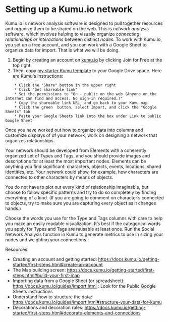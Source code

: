 # Setting up a Kumu.io network

Kumu.io is network analysis software is designed to pull together resources and organize them to be shared on the web. 
This is *network analysis* software, which involves helping to visually organize *connecting relationships or interactions* between distinct *nodes*. 
To work with Kumu.io, you set up a free account, and you can work with a Google Sheet to organize data for import. That is what we will be doing.

1) Begin by creating an account on [kumu.io](https://kumu.io/) by clicking Join for Free at the top right.
2) Then, copy [my starter Kumu template](https://docs.google.com/spreadsheets/d/1ssAAI77nJjtSeAZmlG_OpG8f3DvCuywzNtp4XuBsidA/edit?usp=sharing) to your Google Drive space. Here are Kumu's instructions:

```
    * Click the "Share" button in the upper right
    * Click "Get shareable link"
    * Set the permissions to "On - public on the web (Anyone on the internet can find and access. No sign-in required.)"
    * Copy the shareable link URL, and go back to your Kumu map
    * Click the green  button, select Import, and click the "Google Sheets" tab
    * Paste your Google Sheets link into the box under Link to public Google Sheet
```


Once you have worked out how to organize data into columns and customize displays of of your network, work on designing a network that organizes relationships. 

Your network should be developed from Elements with a coherently organized set of Types and Tags, and you should provide images and descriptions for at least the most important nodes. Elements can be anything you find significant: characters, objects, events, locations, shared identities, etc. Your network could show, for example, how characters are connected to other characters by means of objects.

You do not have to plot out every kind of relationship imaginable, but choose to follow specific patterns and try to do so completely by finding everything of a kind. (If you are going to comment on character’s connected to objects, try to make sure you are capturing every object as it changes hands.)

Choose the words you use for the Type and Tags columns with care to help you make an easily readable visualization. It’s best if the categorical words you apply for Types and Tags are reusable at least once. Run the Social Network Analysis function in Kumu to generate metrics to use in sizing your nodes and weighting your connections.




Resources:
* Creating an account and getting started: https://docs.kumu.io/getting-started/first-steps.html#create-an-account 
* The Map building screen: https://docs.kumu.io/getting-started/first-steps.html#build-your-first-map 
* Importing data from a Google Sheet (or spreadsheet): https://docs.kumu.io/guides/import.html : Look for the Public Google Sheets instructions
* Understand how to structure the data: https://docs.kumu.io/guides/import.html#structure-your-data-for-kumu 
* Decorations and decoration rules: https://docs.kumu.io/getting-started/first-steps.html#decorate-elements-and-connections 


